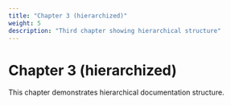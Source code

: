 ```yaml
---
title: "Chapter 3 (hierarchized)"
weight: 5
description: "Third chapter showing hierarchical structure"
---
```


# Chapter 3 (hierarchized)

This chapter demonstrates hierarchical documentation structure. 